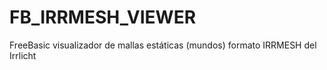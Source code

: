 # FB_IRRMESH_VIEWER
FreeBasic visualizador de mallas estáticas (mundos) formato IRRMESH del Irrlicht
